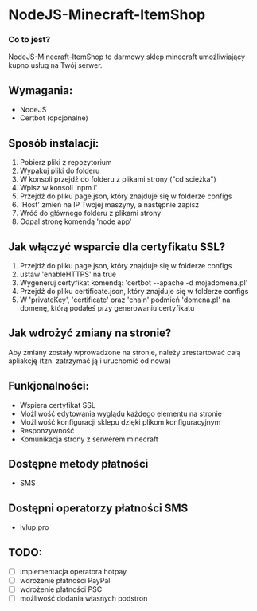 # NodeJS-Minecraft-ItemShop

### Co to jest?
NodeJS-Minecraft-ItemShop to darmowy sklep minecraft umożliwiający kupno usług na Twój serwer.

## Wymagania:
 - NodeJS
 - Certbot (opcjonalne)
 
## Sposób instalacji:
 1. Pobierz pliki z repozytorium
 2. Wypakuj pliki do folderu
 3. W konsoli przejdź do folderu z plikami strony ("cd scieżka")
 4. Wpisz w konsoli 'npm i'
 5. Przejdź do pliku page.json, który znajduje się w folderze configs
 6. 'Host' zmień na IP Twojej maszyny, a następnie zapisz
 7. Wróć do głównego folderu z plikami strony
 8. Odpal stronę komendą 'node app'
 
## Jak włączyć wsparcie dla certyfikatu SSL?
 1. Przejdź do pliku page.json, który znajduje się w folderze configs
 2. ustaw 'enableHTTPS' na true
 3. Wygeneruj certyfikat komendą: 'certbot --apache -d mojadomena.pl'
 4. Przejdź do pliku certificate.json, który znajduje się w folderze configs
 5. W 'privateKey', 'certificate' oraz 'chain' podmień 'domena.pl' na domenę, którą podałeś przy generowaniu certyfikatu
 
## Jak wdrożyć zmiany na stronie?
 Aby zmiany zostały wprowadzone na stronie, należy zrestartować całą apliakcję (tzn. zatrzymać ją i uruchomić od nowa)

## Funkjonalności:
 - Wspiera certyfikat SSL
 - Możliwość edytowania wyglądu każdego elementu na stronie
 - Możliwość konfiguracji sklepu dzięki plikom konfiguracyjnym
 - Responzywność
 - Komunikacja strony z serwerem minecraft
 
## Dostępne metody płatności
 - SMS
 
## Dostępni operatorzy płatności SMS
 - lvlup.pro
 
## TODO:
 - [ ] implementacja operatora hotpay
 - [ ] wdrożenie płatności PayPal
 - [ ] wdrożenie płatności PSC
 - [ ] możliwość dodania własnych podstron
